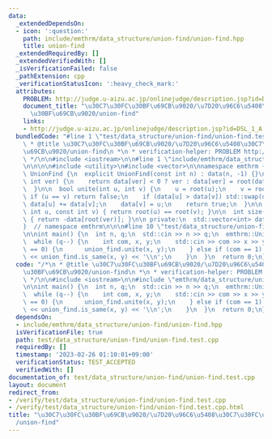 ```yaml
---
data:
  _extendedDependsOn:
  - icon: ':question:'
    path: include/emthrm/data_structure/union-find/union-find.hpp
    title: union-find
  _extendedRequiredBy: []
  _extendedVerifiedWith: []
  _isVerificationFailed: false
  _pathExtension: cpp
  _verificationStatusIcon: ':heavy_check_mark:'
  attributes:
    PROBLEM: http://judge.u-aizu.ac.jp/onlinejudge/description.jsp?id=DSL_1_A
    document_title: "\u30C7\u30FC\u30BF\u69CB\u9020/\u7D20\u96C6\u5408\u30C7\u30FC\
      \u30BF\u69CB\u9020/union-find"
    links:
    - http://judge.u-aizu.ac.jp/onlinejudge/description.jsp?id=DSL_1_A
  bundledCode: "#line 1 \"test/data_structure/union-find/union-find.test.cpp\"\n/*\n\
    \ * @title \u30C7\u30FC\u30BF\u69CB\u9020/\u7D20\u96C6\u5408\u30C7\u30FC\u30BF\
    \u69CB\u9020/union-find\n *\n * verification-helper: PROBLEM http://judge.u-aizu.ac.jp/onlinejudge/description.jsp?id=DSL_1_A\n\
    \ */\n\n#include <iostream>\n\n#line 1 \"include/emthrm/data_structure/union-find/union-find.hpp\"\
    \n\n\n\n#include <utility>\n#include <vector>\n\nnamespace emthrm {\n\nstruct\
    \ UnionFind {\n  explicit UnionFind(const int n) : data(n, -1) {}\n\n  int root(const\
    \ int ver) {\n    return data[ver] < 0 ? ver : data[ver] = root(data[ver]);\n\
    \  }\n\n  bool unite(int u, int v) {\n    u = root(u);\n    v = root(v);\n   \
    \ if (u == v) return false;\n    if (data[u] > data[v]) std::swap(u, v);\n   \
    \ data[u] += data[v];\n    data[v] = u;\n    return true;\n  }\n\n  bool is_same(const\
    \ int u, const int v) { return root(u) == root(v); }\n\n  int size(const int ver)\
    \ { return -data[root(ver)]; }\n\n private:\n  std::vector<int> data;\n};\n\n\
    }  // namespace emthrm\n\n\n#line 10 \"test/data_structure/union-find/union-find.test.cpp\"\
    \n\nint main() {\n  int n, q;\n  std::cin >> n >> q;\n  emthrm::UnionFind union_find(n);\n\
    \  while (q--) {\n    int com, x, y;\n    std::cin >> com >> x >> y;\n    if (com\
    \ == 0) {\n      union_find.unite(x, y);\n    } else if (com == 1) {\n      std::cout\
    \ << union_find.is_same(x, y) << '\\n';\n    }\n  }\n  return 0;\n}\n"
  code: "/*\n * @title \u30C7\u30FC\u30BF\u69CB\u9020/\u7D20\u96C6\u5408\u30C7\u30FC\
    \u30BF\u69CB\u9020/union-find\n *\n * verification-helper: PROBLEM http://judge.u-aizu.ac.jp/onlinejudge/description.jsp?id=DSL_1_A\n\
    \ */\n\n#include <iostream>\n\n#include \"emthrm/data_structure/union-find/union-find.hpp\"\
    \n\nint main() {\n  int n, q;\n  std::cin >> n >> q;\n  emthrm::UnionFind union_find(n);\n\
    \  while (q--) {\n    int com, x, y;\n    std::cin >> com >> x >> y;\n    if (com\
    \ == 0) {\n      union_find.unite(x, y);\n    } else if (com == 1) {\n      std::cout\
    \ << union_find.is_same(x, y) << '\\n';\n    }\n  }\n  return 0;\n}\n"
  dependsOn:
  - include/emthrm/data_structure/union-find/union-find.hpp
  isVerificationFile: true
  path: test/data_structure/union-find/union-find.test.cpp
  requiredBy: []
  timestamp: '2023-02-26 01:10:01+09:00'
  verificationStatus: TEST_ACCEPTED
  verifiedWith: []
documentation_of: test/data_structure/union-find/union-find.test.cpp
layout: document
redirect_from:
- /verify/test/data_structure/union-find/union-find.test.cpp
- /verify/test/data_structure/union-find/union-find.test.cpp.html
title: "\u30C7\u30FC\u30BF\u69CB\u9020/\u7D20\u96C6\u5408\u30C7\u30FC\u30BF\u69CB\u9020\
  /union-find"
---
```


